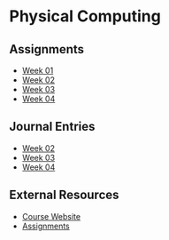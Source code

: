 # Physical Computing

## Assignments

* [Week 01](https://medium.com/@toofanjawan/inspiration-6c7dbf363481)
* [Week 02](https://medium.com/@toofanjawan/implementing-series-and-parallel-circuits-bd20ae0e883a)
* [Week 03](https://medium.com/@toofanjawan/arduino-getting-started-with-io-a5da671c0771)
* [Week 04](https://medium.com/@toofanjawan/arduino-analog-inputs-7df008ad436e)
<!-- * [Week 05](https://medium.com/@toofanjawan/) -->

## Journal Entries

* [Week 02](Week%2002/Readme.md)
* [Week 03](Week%2003/Readme.md)
* [Week 04](Week%2004/Readme.md)
<!-- * [Week 05](Week%2005/Readme.md) -->

## External Resources

* [Course Website](https://github.com/phillipdavidstearns/PGTE_5585_F2019)
* [Assignments](https://medium.com/@toofanjawan)